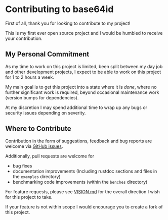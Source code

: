 # Contributing to base64id
First of all, thank you for looking to contribute to my project!

This is my first ever open source project and I would be humbled to receive your contribution.

## My Personal Commitment
As my time to work on this project is limited, been split between my day job and other development projects, I expect to be able to work on this project for 1 to 2 hours a week.

My main goal is to get this project into a state where it is *done*, where no further significant work is required, beyond occasional maintenance work (version bumps for dependencies).

At my discretion I may spend additional time to wrap up any bugs or security issues depending on severity.

## Where to Contribute
Contribution in the form of suggestions, feedback and bug reports are welcome via [GitHub issues](https://github.com/shauncksm/base64id-rs/issues).

Additionally, pull requests are welcome for

- bug fixes
- documentation improvements (Including rustdoc sections and files in the `examples` directory)
- benchmarking code improvements (within the `benches` directory)

For feature requests, please see [VISION.md](VISION.md) for the overall direction I wish for this project to take.

If your feature is not within scope I would encourage you to create a fork of this project.